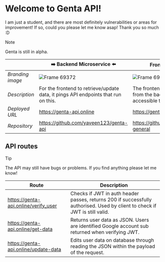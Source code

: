 # Welcome to Genta API!
I am just a student, and there are most definitely vulnerabilities or areas for improvement! If so, could you please let me know asap! Thank you so much :D

> [!NOTE]  
> Genta is still in alpha.


|  | ➡️ Backend Microservice ⬅️ | Frontend Microservice | 
| - | ---------------------| -----------------------|
| _Branding image_ |  ![Frame 69372](https://github.com/user-attachments/assets/2cacf5a7-d310-49d0-bf8c-f2492b1077b7)  |  ![Frame 69371](https://github.com/user-attachments/assets/5887b990-1b86-4ec8-b353-1f2c67fac721) |
| _Description_ | For the frontend to retrieve/update data, it pings API endpoints that run on this. | The frontend presents the content from the backend in a way that's accessible to the user. | 
| _Deployed URL_ | https://genta-api.online | https://genta.live | 
| _Repository_ | https://github.com/yaveen123/genta-api |  https://github.com/yaveen123/genta-general |  


## API routes
> [!TIP]
> The API may still have bugs or problems.
> If you find anything please let me know!

| Route | Description |
| - | - |
| https://genta-api.online/verify_user | Checks if JWT in auth header passes, returns 200 if successfully authorised. Used by client to check if JWT is still valid. | 
| https://genta-api.online/get-data | Returns user data as JSON. Users are identified Google account sub returned when verifying JWT. | 
| https://genta-api.online/update-data | Edits user data on database through reading the JSON within the payload of the request. |

